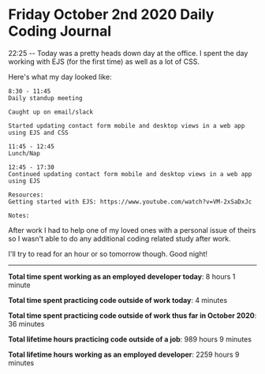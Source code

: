# Friday October 2nd 2020 Daily Coding Journal

22:25 -- Today was a pretty heads down day at the office. I spent the day working with EJS (for the first time) as well as a lot of CSS.

Here's what my day looked like:

```
8:30 - 11:45
Daily standup meeting

Caught up on email/slack

Started updating contact form mobile and desktop views in a web app using EJS and CSS

11:45 - 12:45
Lunch/Nap

12:45 - 17:30
Continued updating contact form mobile and desktop views in a web app using EJS

Resources:
Getting started with EJS: https://www.youtube.com/watch?v=VM-2xSaDxJc

Notes:
```

After work I had to help one of my loved ones with a personal issue of theirs so I wasn't able to do any additional coding related study after work.

I'll try to read for an hour or so tomorrow though. Good night!

---

**Total time spent working as an employed developer today**: 8 hours 1 minute

**Total time spent practicing code outside of work today**: 4 minutes

**Total time spent practicing code outside of work thus far in October 2020**: 36 minutes

**Total lifetime hours practicing code outside of a job**: 989 hours 9 minutes

**Total lifetime hours working as an employed developer**: 2259 hours 9 minutes
